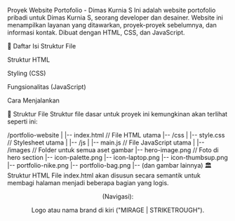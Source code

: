 Proyek Website Portofolio - Dimas Kurnia S
Ini adalah website portofolio pribadi untuk Dimas Kurnia S, seorang developer dan desainer. Website ini menampilkan layanan yang ditawarkan, proyek-proyek sebelumnya, dan informasi kontak. Dibuat dengan HTML, CSS, dan JavaScript.

📜 Daftar Isi
Struktur File

Struktur HTML

Styling (CSS)

Fungsionalitas (JavaScript)

Cara Menjalankan

📁 Struktur File
Struktur file dasar untuk proyek ini kemungkinan akan terlihat seperti ini:

/portfolio-website
|
|-- index.html         // File HTML utama
|-- /css
|   |-- style.css      // Stylesheet utama
|
|-- /js
|   |-- main.js        // File JavaScript utama
|
|-- /images            // Folder untuk semua aset gambar
    |-- hero-image.png // Foto di hero section
    |-- icon-palette.png
    |-- icon-laptop.png
    |-- icon-thumbsup.png
    |-- portfolio-nike.png
    |-- portfolio-bag.png
    |-- (dan gambar lainnya)
🏛️ Struktur HTML
File index.html akan disusun secara semantik untuk membagi halaman menjadi beberapa bagian yang logis.

<header> (Navigasi):

Logo atau nama brand di kiri ("MIRAGE | STRIKETROUGH").
